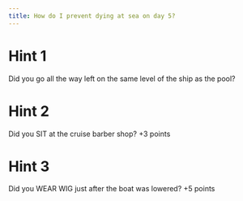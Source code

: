 ```yaml
---
title: How do I prevent dying at sea on day 5?
---
```

# Hint 1
Did you go all the way left on the same level of the ship as the pool?

# Hint 2
Did you SIT at the cruise barber shop?              +3 points

# Hint 3
Did you WEAR WIG just after the boat was lowered?   +5 points

